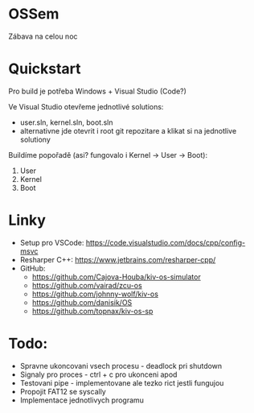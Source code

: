 # OSSem
Zábava na celou noc

# Quickstart
Pro build je potřeba Windows + Visual Studio (Code?)

Ve Visual Studio otevřeme jednotlivé solutions:
 - user.sln, kernel.sln, boot.sln
 - alternativne jde otevrit i root git repozitare a klikat si na jednotlive solutiony

Buildíme popořadě (asi? fungovalo i Kernel -> User -> Boot):

 1. User
 2. Kernel
 3. Boot

# Linky
- Setup pro VSCode: https://code.visualstudio.com/docs/cpp/config-msvc
- Resharper C++: https://www.jetbrains.com/resharper-cpp/
- GitHub:
	- https://github.com/Cajova-Houba/kiv-os-simulator
	- https://github.com/vairad/zcu-os
	- https://github.com/johnny-wolf/kiv-os
	- https://github.com/danisik/OS
	- https://github.com/topnax/kiv-os-sp

# Todo:
- Spravne ukoncovani vsech procesu - deadlock pri shutdown 
- Signaly pro proces - ctrl + c pro ukonceni apod
- Testovani pipe - implementovane ale tezko rict jestli fungujou
- Propojit FAT12 se syscally
- Implementace jednotlivych programu
